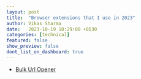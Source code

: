 ```yaml
---
layout: post
title:  "Browser extensions that I use in 2023"
author: Vikas Sharma
date:   2023-10-19 10:29:00 +0530
categories: [technical]
featured: false
show_preview: false
dont_list_on_dashboard: true
---
```


- <a href="https://chrome.google.com/webstore/detail/bulk-url-opener/kgnfciolbjojfdbbelbdbhhocjmhenep" target="_blank">Bulk Url Opener</a>
